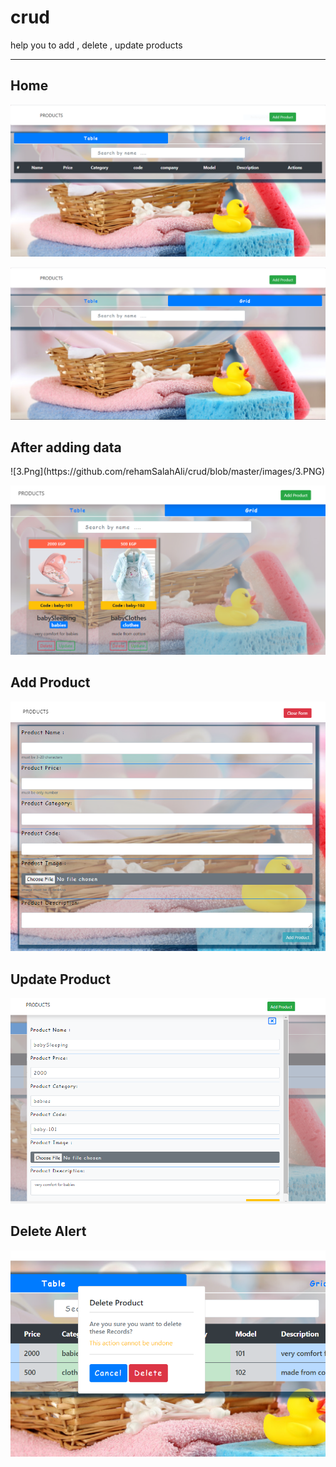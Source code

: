 # crud

help you to add , delete , update products 
<hr>
<h2> Home </h2>

![1.Png](https://github.com/rehamSalahAli/crud/blob/master/images/1.PNG)


![2.Png](https://github.com/rehamSalahAli/crud/blob/master/images/2.PNG)

<h2> After adding data </h2>
![3.Png](https://github.com/rehamSalahAli/crud/blob/master/images/3.PNG)

![4.Png](https://github.com/rehamSalahAli/crud/blob/master/images/4.PNG)

<h2> Add Product </h2>

![addProduct.Png](https://github.com/rehamSalahAli/crud/blob/master/images/addProduct.PNG)

<h2> Update Product </h2>

![updateProduct.Png](https://github.com/rehamSalahAli/crud/blob/master/images/updateProduct.PNG)

<h2> Delete Alert</h2>

![deleteAlert.Png](https://github.com/rehamSalahAli/crud/blob/master/images/deleteAlert.PNG)
